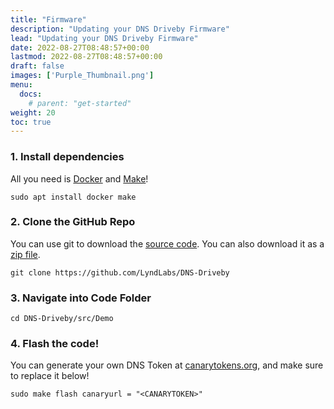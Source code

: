 ```yaml
---
title: "Firmware"
description: "Updating your DNS Driveby Firmware"
lead: "Updating your DNS Driveby Firmware"
date: 2022-08-27T08:48:57+00:00
lastmod: 2022-08-27T08:48:57+00:00
draft: false
images: ['Purple_Thumbnail.png']
menu:
  docs:
    # parent: "get-started"
weight: 20
toc: true
---
```

### 1. Install dependencies
All you need is [Docker]() and [Make]()!
```
sudo apt install docker make
```
### 2. Clone the GitHub Repo
You can use git to download the [source code](https://github.com/LyndLabs/DNS-Driveby). You can also download it as a [zip file]().

```
git clone https://github.com/LyndLabs/DNS-Driveby
```

### 3. Navigate into Code Folder

```
cd DNS-Driveby/src/Demo 
```
### 4. Flash the code!
You can generate your own DNS Token at [canarytokens.org](https://canarytokens.org), and make sure to replace it below!
```
sudo make flash canaryurl = "<CANARYTOKEN>"
